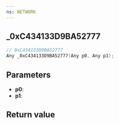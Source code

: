 ```yaml
---
ns: NETWORK
---
```

## _0xC434133D9BA52777

```c
// 0xC434133D9BA52777
Any _0xC434133D9BA52777(Any p0, Any p1);
```


## Parameters
* **p0**: 
* **p1**: 

## Return value
